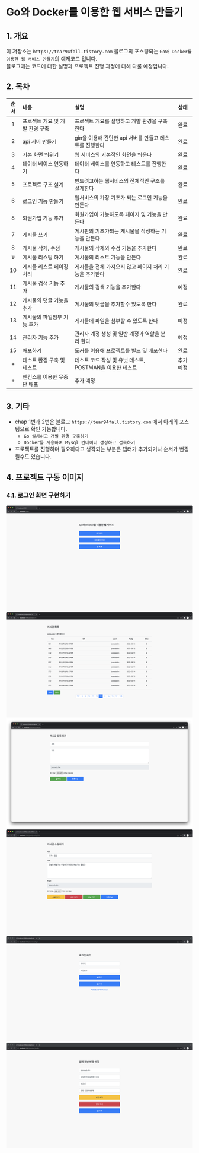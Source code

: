 # Go와 Docker를 이용한 웹 서비스 만들기

## 1. 개요

이 저장소는 `https://tear94fall.tistory.com` 블로그의 포스팅되는 `Go와 Docker를 이용한 웹 서비스 만들기`의 예제코드 입니다.  
블로그에는 코드에 대한 설명과 프로젝트 진행 과정에 대해 다룰 예정입니다.  

## 2. 목차

|순서|내용|설명|상태|
|:--:|:---|:---|:---:|
|1|프로젝트 개요 및 개발 환경 구축|프로젝트 개요를 설명하고 개발 환경을 구축한다|완료|
|2|api 서버 만들기|gin을 이용해 간단한 api 서버를 만들고 테스트를 진행한다|완료|
|3|기본 화면 띄위기|웹 서비스의 기본적인 화면을 띄운다|완료|
|4|데이터 베이스 연동하기|데이터 베이스를 연동하고 테스트를 진행한다|완료|
|5|프로젝트 구조 설계|만드려고하는 웹서비스의 전체적인 구조를 설계한다|완료|
|6|로그인 기능 만들기|웹서비스의 가장 기초가 되는 로그인 기능을 만든다|완료|
|8|회원가입 기능 추가|회원가입이 가능하도록 페이지 및 기능을 만든다|완료|
|7|게시물 쓰기|게시판의 기초가되는 게시물을 작성하는 기능을 만든다|완료|
|8|게시물 삭제, 수정|게시물의 삭제와 수정 기능을 추가한다|완료|
|9|게시물 리스팅 하기|게시물의 리스트 기능을 만든다|완료|
|10|게시물 리스트 페이징 처리|게시물을 전체 가져오지 않고 페이지 처리 기능을 추가한다|완료|
|11|게시물 검색 기능 추가|게시물의 검색 기능을 추가한다|예정|
|12|게시물의 댓글 기능을 추가|게시물의 댓글을 추가할수 있도록 한다|완료|
|13|게시물의 파일첨부 기능 추가|게시물에 파일을 첨부할 수 있도록 한다|예정|
|14|관리자 기능 추가|관리자 계정 생성 및 일반 계정과 역할을 분리 한다|예정|
|15|배포하기|도커를 이용해 프로젝트를 빌드 및 배포한다|완료|
|+|테스트 환경 구축 및 테스트|테스트 코드 작성 및 유닛 테스트, POSTMAN을 이용한 테스트|추가 예정|
|+|젠킨스를 이용한 무중단 배포|추가 예정|

## 3. 기타

* chap 1번과 2번은 블로그 `https://tear94fall.tistory.com` 에서 아래의 포스팅으로 확인 가능합니다. 
    * `Go 설치하고 개발 환경 구축하기`  
    * `Docker를 사용하여 Mysql 컨테이너 생성하고 접속하기`  
* 프로젝트를 진행하며 필요하다고 생각되는 부분은 챕터가 추가되거나 순서가 변경 될수도 있습니다.

## 4. 프로젝트 구동 이미지

### 4.1. 로그인 화면 구현하기

![ex_screenshot](./images/home.png)
![ex_screenshot](./images/article_list.png)
![ex_screenshot](./images/article_write.png)
![ex_screenshot](./images/article_modify.png)
![ex_screenshot](./images/member_login.png)
![ex_screenshot](./images/member_modify.png)